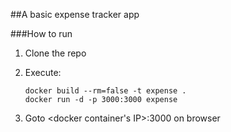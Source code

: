 ##A basic expense tracker app

###How to run
1. Clone the repo
2. Execute:

    ```
    docker build --rm=false -t expense .
    docker run -d -p 3000:3000 expense
    ```
3. Goto <docker container's IP>:3000 on browser